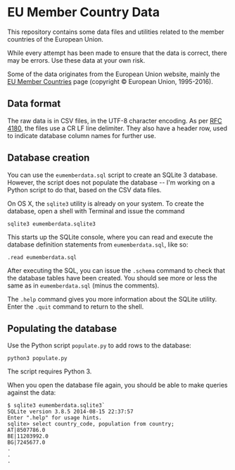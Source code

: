 # EU Member Country Data

This repository contains some data files and utilities related to the member
countries of the European Union.

While every attempt has been made to ensure that the data is correct,
there may be errors. Use these data at your own risk.

Some of the data originates from the European Union website, mainly the
[EU Member Countries](http://europa.eu/about-eu/countries/member-countries/index_en.htm) 
page (copyright © European Union, 1995-2016).

## Data format

The raw data is in CSV files, in the UTF-8 character encoding.
As per [RFC 4180](https://tools.ietf.org/html/rfc4180),
the files use a CR LF line delimiter. They also have a header row,
used to indicate database column names for further use.

## Database creation

You can use the `eumemberdata.sql` script to create an SQLite 3 database.
However, the script does not populate the database -- I'm working on a 
Python script to do that, based on the CSV data files.

On OS X, the `sqlite3` utility is already on your system. To create the
database, open a shell with Terminal and issue the command

`sqlite3 eumemberdata.sqlite3`

This starts up the SQLite console, where you can read and execute the 
database definition statements from `eumemberdata.sql`, like so:

`.read eumemberdata.sql`

After executing the SQL, you can issue the `.schema` command to check that
the database tables have been created. You should see more or less the
same as in `eumemberdata.sql` (minus the comments).

The `.help` command gives you more information about the SQLite utility.
Enter the `.quit` command to return to the shell.

## Populating the database

Use the Python script `populate.py` to add rows to the database:

`python3 populate.py`

The script requires Python 3.

When you open the database file again, you should be able to make queries
against the data:

```
$ sqlite3 eumemberdata.sqlite3`
SQLite version 3.8.5 2014-08-15 22:37:57
Enter ".help" for usage hints.
sqlite> select country_code, population from country;
AT|8507786.0
BE|11203992.0
BG|7245677.0
.
.
.
```
